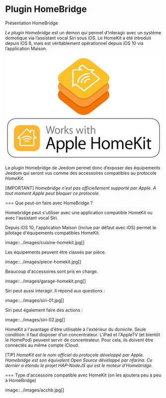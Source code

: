 Plugin HomeBridge
=================

Présentation HomeBridge


*Le plugin Homebridge* est un demon qui permet d’interagir avec un système domotique via l’assistant vocal Siri sous iOS. Le HomeKit a été introduit depuis iOS 8, mais est véritablement opérationnel depuis iOS 10 via l’application Maison. 

![homekit-logo](../images/homekit-logo.jpg)

Le plugin Homebridge de Jeedom permet donc d’exposer des équipements Jeedom qui seront vus comme des accessoires compatibles au protocole *HomeKit*.

[IMPORTANT]
*Homebridge n'est pas officiellement supporté par Apple. A tout moment Apple peut bloquer ce protocole.*

===  Que peut-on faire avec HomeBridge ?

Homebridge peut s'utiliser avec une application compatible HomeKit ou avec l'assistant vocal Siri.

Depuis iOS 10, l'application Maison (inclue par défaut avec iOS) permet le pilotage d'équipements compatibles HomeKit. 

image::../images/cuisine-homekit.jpg[]

Les équipements peuvent être classés par pièce.

image::../images/piece-homekit.jpg[]

Beaucoup d'accessoires sont pris en charge.

image::../images/garage-homekit.png[]

Siri peut aussi interagir. Il répond aux questions : 


image::../images/siri-01.jpg[]

Siri peut également faire des actions : 

image::../images/siri-02.jpg[]

HomeKit a l'avantage d'être utilisable à l'extérieur du domicile. Seule condition: il faut disposer d'un concentrateur. 
L'iPad et l'AppleTV (et bientôt le HomePod) peuvent servir de concentrateur. Pour cela, ils doivent être connectés au même compte iCloud.


[TIP]
*HomeKit est le nom officiel du protocole développé par Apple. Homebridge est son équivalent Open Source développé par nfarina. Ce dernier a étendu le projet HAP-NodeJS qui est le moteur d'Homebridge.*

===  Type d'accessoire compatible avec HomeKit (on les ajoutera peu à peu à HomeBridge)

image::../images/acchb.jpg[]
